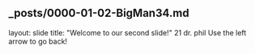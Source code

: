 _posts/0000-01-02-BigMan34.md
---
layout: slide
title: "Welcome to our second slide!"
21
dr. phil
Use the left arrow to go back!
